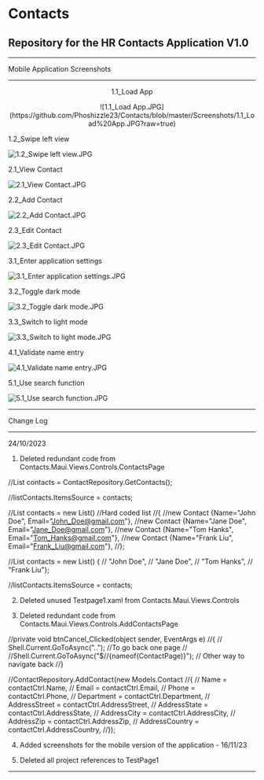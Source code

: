# Contacts
Repository for the HR Contacts Application V1.0
----------------------------------------------------------------------------------------------------------------------------------------
___________
Mobile Application Screenshots
___________
<p align="center">1.1_Load App</p>

<p align="center">![1.1_Load App.JPG](https://github.com/Phoshizzle23/Contacts/blob/master/Screenshots/1.1_Load%20App.JPG?raw=true)</p>

1.2_Swipe left view

![1.2_Swipe left view.JPG](https://github.com/Phoshizzle23/Contacts/blob/master/Screenshots/1.2_Swipe%20left%20view.JPG?raw=true)

2.1_View Contact

![2.1_View Contact.JPG](https://github.com/Phoshizzle23/Contacts/blob/master/Screenshots/2.1_View%20Contact.JPG?raw=true)

2.2_Add Contact

![2.2_Add Contact.JPG](https://github.com/Phoshizzle23/Contacts/blob/master/Screenshots/2.2_Add%20Contact.JPG?raw=true)

2.3_Edit Contact

![2.3_Edit Contact.JPG](https://github.com/Phoshizzle23/Contacts/blob/master/Screenshots/2.3_Edit%20Contact.JPG?raw=true)

3.1_Enter application settings

![3.1_Enter application settings.JPG](https://github.com/Phoshizzle23/Contacts/blob/master/Screenshots/3.1_Enter%20application%20settings.JPG?raw=true)

3.2_Toggle dark mode

![3.2_Toggle dark mode.JPG](https://github.com/Phoshizzle23/Contacts/blob/master/Screenshots/3.2_Toggle%20dark%20mode.JPG?raw=true)

3.3_Switch to light mode

![3.3_Switch to light mode.JPG](https://github.com/Phoshizzle23/Contacts/blob/master/Screenshots/3.3_Switch%20to%20light%20mode.JPG?raw=true)

4.1_Validate name entry

![4.1_Validate name entry.JPG](https://github.com/Phoshizzle23/Contacts/blob/master/Screenshots/4.1_Validate%20name%20entry.JPG?raw=true)

5.1_Use search function

![5.1_Use search function.JPG](https://github.com/Phoshizzle23/Contacts/blob/master/Screenshots/5.1_Use%20search%20function.JPG?raw=true)
___________
Change Log
___________

24/10/2023

1. Deleted redundant code from Contacts.Maui.Views.Controls.ContactsPage 

//List<Contact> contacts = ContactRepository.GetContacts();

//listContacts.ItemsSource = contacts;

//List<Contact> contacts = new List<Contact>() //Hard coded list
//{ 
//new Contact {Name="John Doe", Email="John_Doe@gmail.com"},
//new Contact {Name="Jane Doe", Email="Jane_Doe@gmail.com"},
//new Contact {Name="Tom Hanks", Email="Tom_Hanks@gmail.com"},
//new Contact {Name="Frank Liu", Email="Frank_Liu@gmail.com"},
//};

//List<string> contacts = new List<string>() { 
//    "John Doe",
//    "Jane Doe",
//    "Tom Hanks",
//    "Frank Liu"};

//listContacts.ItemsSource = contacts;

2. Deleted unused Testpage1.xaml from Contacts.Maui.Views.Controls

3. Deleted redundant code from Contacts.Maui.Views.Controls.AddContactsPage 

//private void btnCancel_Clicked(object sender, EventArgs e)
//{
//    Shell.Current.GoToAsync(".."); //To go back one page
//    //Shell.Current.GoToAsync("$//{nameof(ContactPage)}"); // Other way to navigate back
//}

//ContactRepository.AddContact(new Models.Contact
//{
//    Name = contactCtrl.Name,
//    Email = contactCtrl.Email,
//    Phone = contactCtrl.Phone,
//    Department = contactCtrl.Department,
//    AddressStreet = contactCtrl.AddressStreet,
//    AddressState = contactCtrl.AddressState,
//    AddressCity = contactCtrl.AddressCity,
//    AddressZip = contactCtrl.AddressZip,
//    AddressCountry = contactCtrl.AddressCountry,
//});

4. Added screenshots for the mobile version of the application - 16/11/23

4. Deleted all project references to TestPage1

----------------------------------------------------------------------------------------------------------------------------------------

